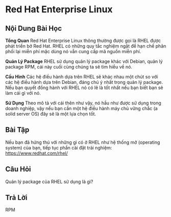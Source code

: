 # Red Hat Enterprise Linux

## Nội Dung Bài Học

<b>Tổng Quan</b>
Red Hat Enterprise Linux thông thường được gọi là RHEL được phát triển bở Red Hat. RHEL có những quy tắc nghiệm ngặt để hạn chế phân phối lại miễn phí mặc dùng nó vẫn cung cấp mã nguồn miễn phí.

<b>Quản Lý Package</b>
RHEL sử dụng quản lý package khác với Debian, quản lý package RPM, cái này cuối cùng chúng ta sẽ tìm hiểu về nó.

<b>Cấu Hình</b>
Các hệ điều hành dựa trên RHEL sẽ khác nhau một chút so với các hệ điều hành dựa trên Debian, đáng chú ý nhất trong quản lý package. Nếu bạn quyết đồng hành với RHEL nó có lẽ là tốt nhất nếu bạn biết bạn sẽ làm cái gì với nó.

<b>Sử Dụng</b>
Theo mô tả với cái thên như vậy, nó hầu như được sử dụng trong doanh nghiệp, vậy nếu bạn cần một hệ điều hành máy chủ vững chắc (a solid server OS) đây sẽ là một lựa chọn tốt.

## Bài Tập

Nếu bạn đã hứng thú với những gì có ở RHEL như hệ thống mở (operating system) của bạn, tiếp tục phần cài đặt trải nghiệm: <a href='http://www.redhat.com/en/technologies/linux-platforms/enterprise-linux/'>https://www.redhat.com/rhel/</a>

## Câu Hỏi

Quản lý package của RHEL sử dụng là gì?

## Trả Lời

RPM